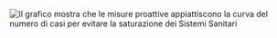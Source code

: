 ![Il grafico mostra che le misure proattive appiattiscono la curva del numero di casi per evitare la saturazione dei Sistemi Sanitari](images/en/flatten-the-curve.jpg)
